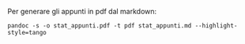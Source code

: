 Per generare gli appunti in pdf dal markdown: 

`pandoc -s -o stat_appunti.pdf -t pdf stat_appunti.md --highlight-style=tango`